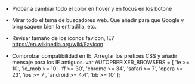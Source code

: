 -   Probar a cambiar todo el color en hover y en focus en los botone


-   Mirar todo el tema de buscadores web. Que añadir para que Google y bing saquen bien la entradilla, etc.

    <meta name="description" itemprop="description" content="Ofrecemos soluciones integrales de comunicación tanto a pequeñas y medianas empresas como a grandes corporaciones principalmente en Gipuzkoa, Bizkaia y Araba." />

    <meta name="keywords" itemprop="keywords" content="soluciones comunicacion gipuzkoa,soluciones comunicación gipuzkoa,servicios comunicacion gipuzkoa,servicios comunicación gipuzkoa,soluciones comunicacion bizkaia,soluciones comunicación bizkaia,servicios comunicacion bizkaia,servicios comunicación bizkaia" />
    <meta name="robots" content="index,follow,noodp,noydir" />


- Revisar tamaño de los iconos favicon, IE? https://en.wikipedia.org/wiki/Favicon

- Comprobar compatibilidad en IE. Arreglar los prefixes CSS y añadir mensaje para los IE antiguos.
var AUTOPREFIXER_BROWSERS = [
	'ie >= 10',
	'ie_mob >= 10',
	'ff >= 30',
	'chrome >= 34',
	'safari >= 7',
	'opera >= 23',
	'ios >= 7',
	'android >= 4.4',
	'bb >= 10'
];
